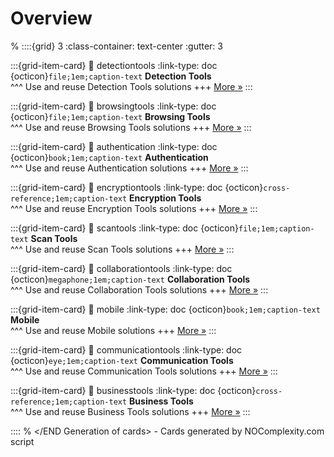 # Overview 
% <Start Generation of cards>
::::{grid} 3
:class-container: text-center
:gutter: 3 

:::{grid-item-card}
:link: detectiontools
:link-type: doc
{octicon}`file;1em;caption-text` **Detection Tools**        
^^^
Use and reuse Detection Tools solutions
+++
[More »](detectiontools)
:::

:::{grid-item-card}
:link: browsingtools
:link-type: doc
{octicon}`file;1em;caption-text` **Browsing Tools**        
^^^
Use and reuse Browsing Tools solutions
+++
[More »](browsingtools)
:::

:::{grid-item-card}
:link: authentication
:link-type: doc
{octicon}`book;1em;caption-text` **Authentication**        
^^^
Use and reuse Authentication solutions
+++
[More »](authentication)
:::

:::{grid-item-card}
:link: encryptiontools
:link-type: doc
{octicon}`cross-reference;1em;caption-text` **Encryption Tools**        
^^^
Use and reuse Encryption Tools solutions
+++
[More »](encryptiontools)
:::

:::{grid-item-card}
:link: scantools
:link-type: doc
{octicon}`file;1em;caption-text` **Scan Tools**        
^^^
Use and reuse Scan Tools solutions
+++
[More »](scantools)
:::

:::{grid-item-card}
:link: collaborationtools
:link-type: doc
{octicon}`megaphone;1em;caption-text` **Collaboration Tools**        
^^^
Use and reuse Collaboration Tools solutions
+++
[More »](collaborationtools)
:::

:::{grid-item-card}
:link: mobile
:link-type: doc
{octicon}`book;1em;caption-text` **Mobile**        
^^^
Use and reuse Mobile solutions
+++
[More »](mobile)
:::

:::{grid-item-card}
:link: communicationtools
:link-type: doc
{octicon}`eye;1em;caption-text` **Communication Tools**        
^^^
Use and reuse Communication Tools solutions
+++
[More »](communicationtools)
:::

:::{grid-item-card}
:link: businesstools
:link-type: doc
{octicon}`cross-reference;1em;caption-text` **Business Tools**        
^^^
Use and reuse Business Tools solutions
+++
[More »](businesstools)
:::

::::
% </END Generation of cards> - Cards generated by NOComplexity.com script
